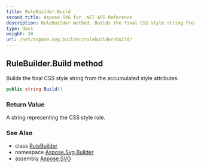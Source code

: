 ```yaml
---
title: RuleBuilder.Build
second_title: Aspose.SVG for .NET API Reference
description: RuleBuilder method. Builds the final CSS style string from the accumulated style attributes
type: docs
weight: 30
url: /net/aspose.svg.builder/rulebuilder/build/
---
```

## RuleBuilder.Build method

Builds the final CSS style string from the accumulated style attributes.

```csharp
public string Build()
```

### Return Value

A string representing the CSS style rule.

### See Also

* class [RuleBuilder](../)
* namespace [Aspose.Svg.Builder](../../../aspose.svg.builder/)
* assembly [Aspose.SVG](../../../)

